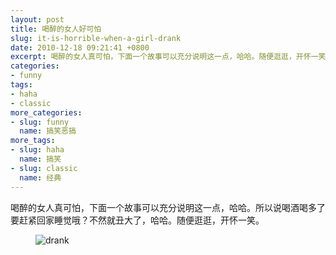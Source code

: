 ```yaml
---
layout: post
title: 喝醉的女人好可怕
slug: it-is-horrible-when-a-girl-drank
date: 2010-12-18 09:21:41 +0800
excerpt: 喝醉的女人真可怕，下面一个故事可以充分说明这一点，哈哈。随便逛逛，开怀一笑。
categories:
- funny
tags:
- haha
- classic
more_categories:
- slug: funny
  name: 搞笑恶搞
more_tags:
- slug: haha
  name: 搞笑
- slug: classic
  name: 经典
---
```


喝醉的女人真可怕，下面一个故事可以充分说明这一点，哈哈。所以说喝酒喝多了要赶紧回家睡觉哦？不然就丑大了，哈哈。随便逛逛，开怀一笑。


<figure>
	<img src="{{ site.path.uploads }}2010/12/18/it-is-horrible-when-a-girl-drank/drank.jpg" alt="drank" />
</figure>

